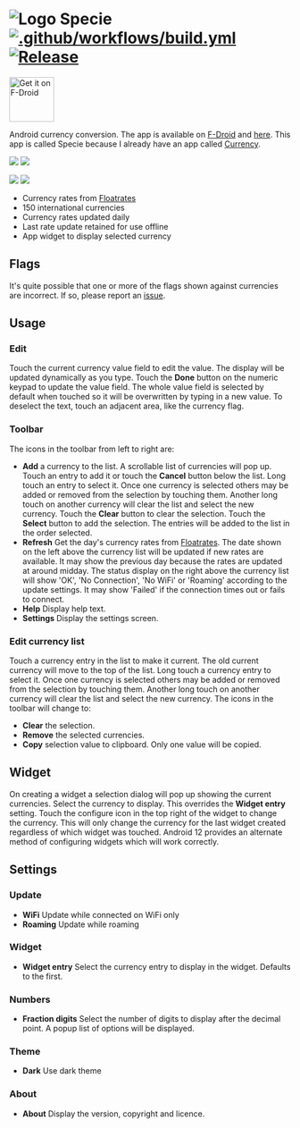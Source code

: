 # ![Logo](src/main/res/drawable-hdpi/ic_launcher.png) Specie [![.github/workflows/build.yml](https://github.com/billthefarmer/specie/workflows/.github/workflows/build.yml/badge.svg)](https://github.com/billthefarmer/specie/actions) [![Release](https://img.shields.io/github/release/billthefarmer/specie.svg?logo=github)](https://github.com/billthefarmer/specie/releases)
[<img src="https://fdroid.gitlab.io/artwork/badge/get-it-on.svg" alt="Get it on F-Droid" height="80">](https://f-droid.org/packages/org.billthefarmer.specie)

Android currency conversion. The app is available on [F-Droid](https://f-droid.org/packages/org.billthefarmer.specie) and [here](https://github.com/billthefarmer/specie/releases). This app is called Specie because I already have an app called [Currency](https://github.com/billthefarmer/currency).

![](https://raw.githubusercontent.com/billthefarmer/billthefarmer.github.io/master/images/specie/specie.png) ![](https://raw.githubusercontent.com/billthefarmer/billthefarmer.github.io/master/images/specie/choose.png)

![](https://raw.githubusercontent.com/billthefarmer/billthefarmer.github.io/master/images/specie/settings.png) ![](https://raw.githubusercontent.com/billthefarmer/billthefarmer.github.io/master/images/specie/about.png)

 * Currency rates from [Floatrates](https://www.floatrates.com)
 * 150 international currencies
 * Currency rates updated daily
 * Last rate update retained for use offline
 * App widget to display selected currency

## Flags
It's quite possible that one or more of the flags shown against
currencies are incorrect. If so, please report an
[issue](https://github.com/billthefarmer/specie/issues).

## Usage
### Edit
Touch the current currency value field to edit the value. The display
will be updated dynamically as you type. Touch the **Done** button on
the numeric keypad to update the value field.  The whole value field
is selected by default when touched so it will be overwritten by
typing in a new value. To deselect the text, touch an adjacent area,
like the currency flag.

### Toolbar
The icons in the toolbar from left to right are:
* **Add** a currency to the list. A scrollable list of currencies will
   pop up. Touch an entry to add it or touch the **Cancel** button
   below the list. Long touch an entry to select it. Once one currency
   is selected others may be added or removed from the selection by
   touching them. Another long touch on another currency will clear
   the list and select the new currency. Touch the **Clear** button to
   clear the selection. Touch the **Select** button to add the
   selection. The entries will be added to the list in the order
   selected.
* **Refresh** Get the day's currency rates from
  [Floatrates](https://www.floatrates.com). The date shown on the left
  above the currency list will be updated if new rates are
  available. It may show the previous day because the rates are
  updated at around midday. The status display on the right above
  the currency list will show 'OK', 'No Connection', 'No WiFi' or
  'Roaming' according to the update settings. It may show 'Failed' if
  the connection times out or fails to connect.
* **Help** Display help text.
* **Settings** Display the settings screen.

### Edit currency list
Touch a currency entry in the list to make it current. The old current
currency will move to the top of the list. Long touch a currency entry
to select it. Once one currency is selected others may be added or
removed from the selection by touching them. Another long touch on
another currency will clear the list and select the new currency. The
icons in the toolbar will change to:
* **Clear** the selection.
* **Remove** the selected currencies.
* **Copy** selection value to clipboard. Only one value will be copied.

## Widget
On creating a widget a selection dialog will pop up showing the
current currencies. Select the currency to display. This overrides the
**Widget entry** setting. Touch the configure icon in the top right of
the widget to change the currency. This will only change the currency
for the last widget created regardless of which widget was
touched. Android 12 provides an alternate method of configuring
widgets which will work correctly.

## Settings
### Update
* **WiFi** Update while connected on WiFi only
* **Roaming** Update while roaming

### Widget
* **Widget entry** Select the currency entry to display in the
  widget. Defaults to the first.

### Numbers
* **Fraction digits** Select the number of digits to display after the
  decimal point. A popup list of options will be displayed.

### Theme
* **Dark** Use dark theme

### About
* **About** Display the version, copyright and licence.
